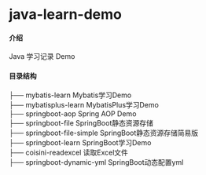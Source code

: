 # java-learn-demo

#### 介绍
Java 学习记录 Demo

#### 目录结构
├── mybatis-learn 			  Mybatis学习Demo
<br>
├── mybatisplus-learn 		   MybatisPlus学习Demo
<br>
├── springboot-aop 			Spring AOP Demo
<br>
├── springboot-file 		    SpringBoot静态资源存储
<br>
├── springboot-file-simple 	       SpringBoot静态资源存储简易版
<br>
├── springboot-learn 		  SpringBoot学习Demo
<br>
├── coisini-readexcel		   读取Excel文件
<br>
├── springboot-dynamic-yml     SpringBoot动态配置yml
<br>



